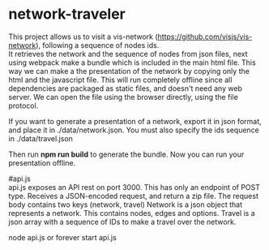 # network-traveler

This project allows us to visit a vis-network (https://github.com/visjs/vis-network), following a sequence of nodes ids.  
It retrieves the network and the sequence of nodes from json files, next using webpack make a bundle which is included in the main html file.
This way we can make a the presentation of the network by copying only the html and the javascript file. 
This will run completely offline since all dependencies are packaged as static files, and doesn't need any web server. 
We can open the file using the browser directly, using the file protocol.  
  
If you want to generate a presentation of a network, export it in json format, and place it in ./data/network.json.
You must also specify the ids sequence in ./data/travel.json

Then run **npm run build** to generate the bundle. Now you can run your presentation offline.

#api.js  
api.js exposes an API rest on port 3000. This has only an endpoint of POST type. Receives a JSON-encoded request, and return a zip file.
The request body contains two keys (network, travel)
Network is a json object that represents a network. This contains nodes, edges and options.
Travel is a json array with a sequence of IDs to make a travel over the network.

node api.js
or
forever start api.js


